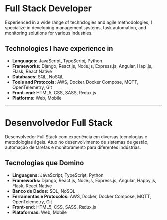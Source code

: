 # Full Stack Developer

Experienced in a wide range of technologies and agile methodologies, I specialize in developing management systems, task automation, and monitoring solutions for various industries.

## Technologies I have experience in

- **Languages:** JavaScript, TypeScript, Python
- **Frameworks:** Django, React.js, Node.js, Express.js, Angular, Hapi.js, Flask, React Native
- **Databases:** SQL, NoSQL
- **Tools and Protocols:** AWS, Docker, Docker Compose, MQTT, OpenTelemetry, Git
- **Front-end:** HTML5, CSS, SASS, Redux.js
- **Platforms:** Web, Mobile

---

# Desenvolvedor Full Stack

Desenvolvedor Full Stack com experiência em diversas tecnologias e metodologias ágeis. Atuo no desenvolvimento de sistemas de gestão, automação de tarefas e monitoramento para diferentes indústrias.

## Tecnologias que Domino

- **Linguagens:** JavaScript, TypeScript, Python
- **Frameworks:** Django, React.js, Node.js, Express.js, Angular, Happy.js, Flask, React Native
- **Banco de Dados:** SQL, NoSQL
- **Ferramentas e Protocolos:** AWS, Docker, Docker Compose, MQTT, OpenTelemetry, Git
- **Front-end:** HTML5, CSS, SASS, Redux.js
- **Plataformas:** Web, Mobile
